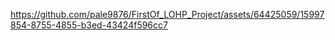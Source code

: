 

https://github.com/pale9876/FirstOf_LOHP_Project/assets/64425059/15997854-8755-4855-b3ed-43424f596cc7

